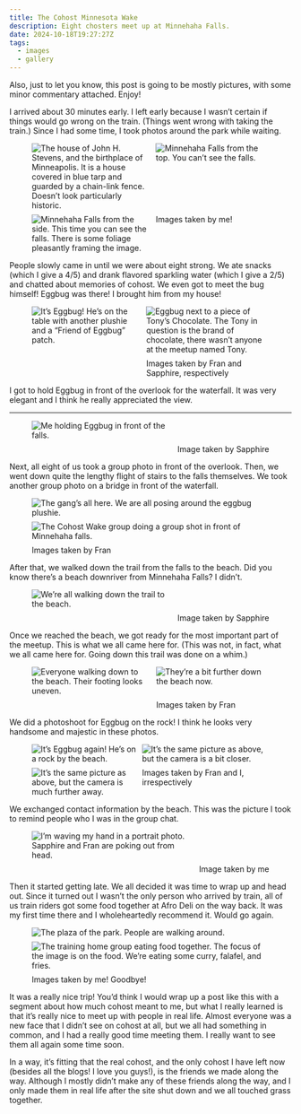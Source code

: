 ```yaml
---
title: The Cohost Minnesota Wake
description: Eight chosters meet up at Minnehaha Falls.
date: 2024-10-18T19:27:27Z
tags:
  - images
  - gallery
---
```


<style>
figure {
  display: grid;
  gap: 0.5rem;
  grid-template-areas: var(--areas);

  &:has(picture:nth-of-type(1)) {
    --areas: "a" "f";
  }
  &:has(picture:nth-of-type(2)) {
    --areas: "a b" "f f";
  }
  &:has(picture:nth-of-type(3)) {
    --areas: "a b" "c c" "f f";
  }

  & > picture:nth-of-type(1) {
    grid-area: a;
  }
  & > picture:nth-of-type(2) {
    grid-area: b;
  }
  & > picture:nth-of-type(3) {
    grid-area: c;
  }

  figcaption {
    grid-area: f;
  }
}
</style>

Also, just to let you know, this post is going to be mostly pictures, with some
minor commentary attached. Enjoy!

I arrived about 30 minutes early. I left early because I wasn’t certain if
things would go wrong on the train. (Things went wrong with taking the train.)
Since I had some time, I took photos around the park while waiting.

<figure>
<img alt="The house of John H. Stevens, and the birthplace of Minneapolis. It is a house covered in blue tarp and guarded by a chain-link fence. Doesn’t look particularly historic." src="https://cdn.ewie.online/IMG_0192.jpeg">
<img alt="Minnehaha Falls from the top. You can’t see the falls."  src="https://cdn.ewie.online/IMG_0197.jpeg">
<img alt="Minnehaha Falls from the side. This time you can see the falls. There is some foliage pleasantly framing the image." src="https://cdn.ewie.online/IMG_0199.jpeg">
<figcaption>Images taken by me!</figcaption>
</figure>

People slowly came in until we were about eight strong. We ate snacks (which I
give a 4/5) and drank flavored sparkling water (which I give a 2/5) and chatted
about memories of cohost. We even got to meet the bug himself! Eggbug was there!
I brought him from my house!

<figure>
<img alt="It’s Eggbug! He’s on the table with another plushie and a “Friend of Eggbug” patch." src="https://cdn.ewie.online/SAM_2315.JPG">
<img alt="Eggbug next to a piece of Tony’s Chocolate. The Tony in question is the brand of chocolate, there wasn’t anyone at the meetup named Tony." src="https://cdn.ewie.online/PXL_20241012_205109769.jpg">
<figcaption>Images taken by Fran and Sapphire, respectively</figcaption>
</figure>

I got to hold Eggbug in front of the overlook for the waterfall. It was very
elegant and I think he really appreciated the view.

---

<figure>
<img alt="Me holding Eggbug in front of the falls." src="https://cdn.ewie.online/PXL_20241012_212724645.jpg">
<figcaption>Image taken by Sapphire</figcaption>
</figure>

Next, all eight of us took a group photo in front of the overlook. Then, we went
down quite the lengthy flight of stairs to the falls themselves. We took another
group photo on a bridge in front of the waterfall.

<figure style="--areas: 'a' 'b' 'f'">
<img alt="The gang’s all here. We are all posing around the eggbug plushie." src="https://cdn.ewie.online/SAM_2316.JPG">
<img alt="The Cohost Wake group doing a group shot in front of Minnehaha falls." src="https://cdn.ewie.online/SAM_2320.JPG">
<figcaption>Images taken by Fran</figcaption>
</figure>

After that, we walked down the trail from the falls to the beach. Did you know
there’s a beach downriver from Minnehaha Falls? I didn’t.

<figure>
<img alt="We’re all walking down the trail to the beach." src="https://cdn.ewie.online/PXL_20241012_214235189.jpg">
<figcaption>Image taken by Sapphire</figcaption>
</figure>

Once we reached the beach, we got ready for the most important part of the
meetup. This is what we all came here for. (This was not, in fact, what we all
came here for. Going down this trail was done on a whim.)

<figure>
<img alt="Everyone walking down to the beach. Their footing looks uneven." src="https://cdn.ewie.online/SAM_2326.JPG">
<img alt="They’re a bit further down the beach now." src="https://cdn.ewie.online/SAM_2327.JPG">
<figcaption>Images taken by Fran</figcaption>
</figure>

We did a photoshoot for Eggbug on the rock! I think he looks very handsome and
majestic in these photos.

<figure>
<img alt="It’s Eggbug again! He’s on a rock by the beach." src="https://cdn.ewie.online/IMG_0200.jpeg">
<img alt="It’s the same picture as above, but the camera is a bit closer." src="https://cdn.ewie.online/IMG_0201.jpeg">
<img alt="It’s the same picture as above, but the camera is much further away." src="https://cdn.ewie.online/SAM_2328.JPG">
<figcaption>Images taken by Fran and I, irrespectively</figcaption>
</figure>

We exchanged contact information by the beach. This was the picture I took to
remind people who I was in the group chat.

<figure>
<img alt="I’m waving my hand in a portrait photo. Sapphire and Fran are poking out from head." src="https://cdn.ewie.online/IMG_0202.jpeg">
<figcaption>Image taken by me</figcaption>
</figure>

Then it started getting late. We all decided it was time to wrap up and head
out. Since it turned out I wasn’t the only person who arrived by train, all of
us train riders got some food together at Afro Deli on the way back. It was my
first time there and I wholeheartedly recommend it. Would go again.

<figure style="--areas: 'a' 'b' 'f'">
<img alt="The plaza of the park. People are walking around." src="https://cdn.ewie.online/IMG_0216.jpeg">
<img alt="The training home group eating food together. The focus of the image is on the food. We’re eating some curry, falafel, and fries." src="https://cdn.ewie.online/IMG_0217.jpeg">
<figcaption>Images taken by me! Goodbye!</figcaption>
</figure>

It was a really nice trip! You’d think I would wrap up a post like this with a
segment about how much cohost meant to me, but what I really learned is that
it’s really nice to meet up with people in real life. Almost everyone was a new
face that I didn’t see on cohost at all, but we all had something in common, and
I had a really good time meeting them. I really want to see them all again some
time soon.

In a way, it’s fitting that the real cohost, and the only cohost I have left now
(besides all the blogs! I love you guys!), is the friends we made along the way.
Although I mostly didn’t make any of these friends along the way, and I only
made them in real life after the site shut down and we all touched grass
together.
